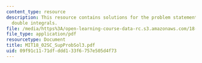 ```yaml
---
content_type: resource
description: This resource contains solutions for the problem statements related to
  double integrals.
file: /media/https%3A/open-learning-course-data-rc.s3.amazonaws.com/18-02sc-multivariable-calculus-fall-2010/09f91c1171dfddd133f6757e505d4f73_MIT18_02SC_SupProbSol3.pdf
file_type: application/pdf
resourcetype: Document
title: MIT18_02SC_SupProbSol3.pdf
uid: 09f91c11-71df-ddd1-33f6-757e505d4f73
---
```

